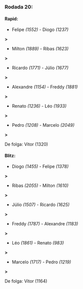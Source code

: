 ### Rodada 20:

#### Rapid:

* Felipe *(1552)*     -     Diogo *(1237)*

 **>** 
* Milton *(1889)*     -     Ribas *(1623)*

 **>** 
* Ricardo *(1771)*     -     Júlio *(1677)*

 **>** 
* Alexandre *(1154)*     -     Freddy *(1881)*

 **>** 
* Renato *(1236)*     -     Léo *(1933)*

 **>** 
* Pedro *(1208)*     -     Marcelo *(2049)*

 **>** 

De folga: Vitor (1320)

#### Blitz:

* Diogo *(1455)*     -     Felipe *(1378)*

 **>** 
* Ribas *(2055)*     -     Milton *(1610)*

 **>** 
* Júlio *(1507)*     -     Ricardo *(1625)*

 **>** 
* Freddy *(1787)*     -     Alexandre *(1183)*

 **>** 
* Léo *(1861)*     -     Renato *(983)*

 **>** 
* Marcelo *(1717)*     -     Pedro *(1219)*

 **>** 

De folga: Vitor (1164)

